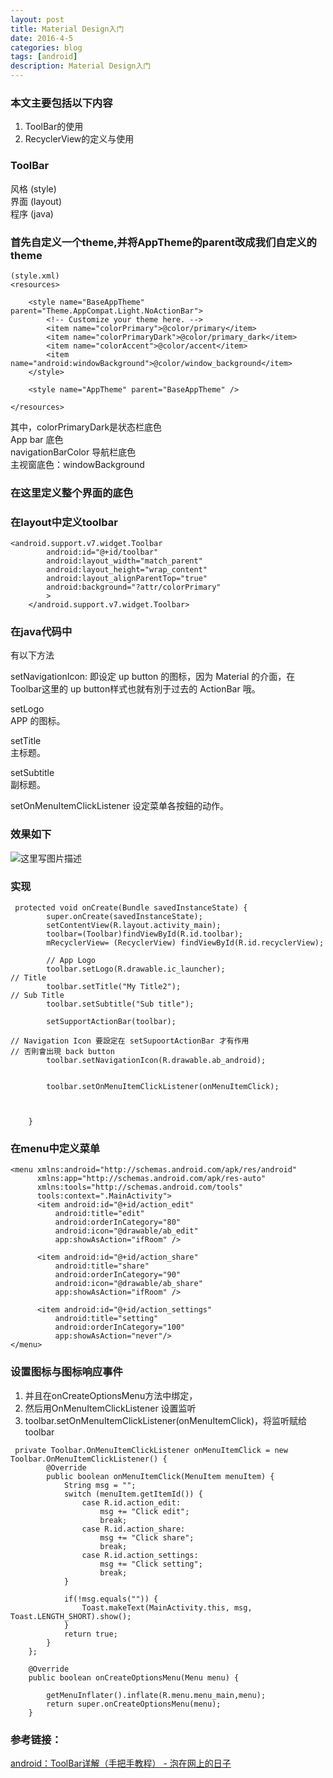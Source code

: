 ```yaml
---
layout: post
title: Material Design入门
date: 2016-4-5
categories: blog
tags: [android]
description: Material Design入门
---
```


### 本文主要包括以下内容

1. ToolBar的使用      
2.  RecyclerView的定义与使用

### ToolBar  

风格 (style)  
界面 (layout)        
程序 (java)       

### 首先自定义一个theme,并将AppTheme的parent改成我们自定义的theme

```
(style.xml)
<resources>

    <style name="BaseAppTheme" parent="Theme.AppCompat.Light.NoActionBar">
        <!-- Customize your theme here. -->
        <item name="colorPrimary">@color/primary</item>
        <item name="colorPrimaryDark">@color/primary_dark</item>
        <item name="colorAccent">@color/accent</item>
        <item name="android:windowBackground">@color/window_background</item>
    </style>

    <style name="AppTheme" parent="BaseAppTheme" />

</resources>
```  

其中，colorPrimaryDark是状态栏底色    
App bar 底色     
navigationBarColor 导航栏底色   
主视窗底色：windowBackground    

### 在这里定义整个界面的底色

### 在layout中定义toolbar 

```
<android.support.v7.widget.Toolbar
        android:id="@+id/toolbar"
        android:layout_width="match_parent"
        android:layout_height="wrap_content"
        android:layout_alignParentTop="true"
        android:background="?attr/colorPrimary"
        >
    </android.support.v7.widget.Toolbar>
```  

### 在java代码中 

有以下方法  

setNavigationIcon: 
即设定 up button 的图标，因为 Material 的介面，在 Toolbar这里的 up button样式也就有別于过去的 ActionBar 哦。

setLogo   
APP 的图标。       

setTitle   
主标题。     

setSubtitle     
副标题。  

setOnMenuItemClickListener
设定菜单各按鈕的动作。  

### 效果如下
![这里写图片描述](http://img.blog.csdn.net/20160405213515054)

### 实现

```
 protected void onCreate(Bundle savedInstanceState) {
        super.onCreate(savedInstanceState);
        setContentView(R.layout.activity_main);
        toolbar=(Toolbar)findViewById(R.id.toolbar);
        mRecyclerView= (RecyclerView) findViewById(R.id.recyclerView);

        // App Logo
        toolbar.setLogo(R.drawable.ic_launcher);
// Title
        toolbar.setTitle("My Title2");
// Sub Title
        toolbar.setSubtitle("Sub title");

        setSupportActionBar(toolbar);

// Navigation Icon 要設定在 setSupoortActionBar 才有作用
// 否則會出現 back button
        toolbar.setNavigationIcon(R.drawable.ab_android);


        toolbar.setOnMenuItemClickListener(onMenuItemClick);

        

    }
```  

### 在menu中定义菜单  

```
<menu xmlns:android="http://schemas.android.com/apk/res/android"
      xmlns:app="http://schemas.android.com/apk/res-auto"
      xmlns:tools="http://schemas.android.com/tools"
      tools:context=".MainActivity">
      <item android:id="@+id/action_edit"
          android:title="edit"
          android:orderInCategory="80"
          android:icon="@drawable/ab_edit"
          app:showAsAction="ifRoom" />

      <item android:id="@+id/action_share"
          android:title="share"
          android:orderInCategory="90"
          android:icon="@drawable/ab_share"
          app:showAsAction="ifRoom" />

      <item android:id="@+id/action_settings"
          android:title="setting"
          android:orderInCategory="100"
          app:showAsAction="never"/>
</menu>
```

### 设置图标与图标响应事件
1. 并且在onCreateOptionsMenu方法中绑定，     
2. 然后用OnMenuItemClickListener 设置监听       
3. toolbar.setOnMenuItemClickListener(onMenuItemClick)，将监听赋给toolbar
```
 private Toolbar.OnMenuItemClickListener onMenuItemClick = new Toolbar.OnMenuItemClickListener() {
        @Override
        public boolean onMenuItemClick(MenuItem menuItem) {
            String msg = "";
            switch (menuItem.getItemId()) {
                case R.id.action_edit:
                    msg += "Click edit";
                    break;
                case R.id.action_share:
                    msg += "Click share";
                    break;
                case R.id.action_settings:
                    msg += "Click setting";
                    break;
            }

            if(!msg.equals("")) {
                Toast.makeText(MainActivity.this, msg, Toast.LENGTH_SHORT).show();
            }
            return true;
        }
    };

    @Override
    public boolean onCreateOptionsMenu(Menu menu) {

        getMenuInflater().inflate(R.menu.menu_main,menu);
        return super.onCreateOptionsMenu(menu);
    }
```

### 参考链接：
[android：ToolBar详解（手把手教程） - 泡在网上的日子](http://www.jcodecraeer.com/a/anzhuokaifa/androidkaifa/2014/1118/2006.html)













